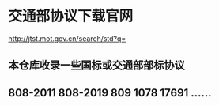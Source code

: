 # 交通部协议下载官网
http://jtst.mot.gov.cn/search/std?q=


## 本仓库收录一些国标或交通部部标协议


## 808-2011 808-2019 809 1078 17691 ......
